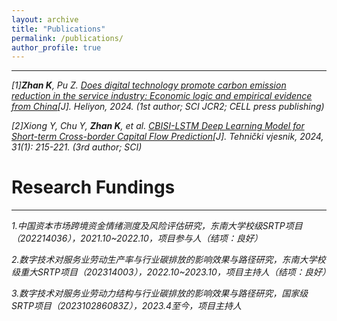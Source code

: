 ```yaml
---
layout: archive
title: "Publications"
permalink: /publications/
author_profile: true
---
```

------

*[1]**Zhan K**, Pu Z. [Does digital technology promote carbon emission reduction in the service industry: Economic logic and empirical evidence from China](https://www.sciencedirect.com/science/article/pii/S2405844024017171)[J]. Heliyon, 2024. (1st author; SCI JCR2; CELL press publishing)*

*[2]Xiong Y, Chu Y, **Zhan K**, et al. [CBISI-LSTM Deep Learning Model for Short-term Cross-border Capital Flow Prediction](https://hrcak.srce.hr/312903)[J]. Tehnički vjesnik, 2024, 31(1): 215-221. (3rd author; SCI)*

Research Fundings
======
------

*1.中国资本市场跨境资金情绪测度及风险评估研究，东南大学校级SRTP项目（202214036），2021.10~2022.10，项目参与人（结项：良好）*

*2.数字技术对服务业劳动生产率与行业碳排放的影响效果与路径研究，东南大学校级重大SRTP项目（202314003），2022.10~2023.10，项目主持人（结项：良好）*

*3.数字技术对服务业劳动力结构与行业碳排放的影响效果与路径研究，国家级SRTP项目（202310286083Z），2023.4至今，项目主持人*
